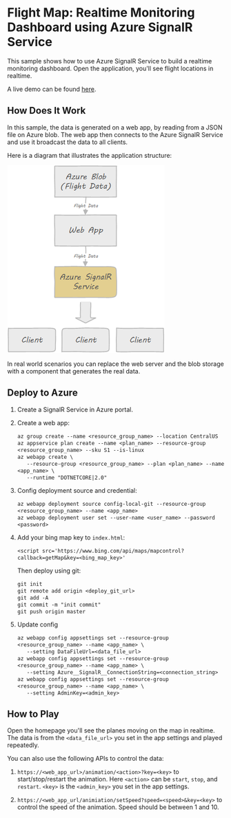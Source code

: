 # Flight Map: Realtime Monitoring Dashboard using Azure SignalR Service

This sample shows how to use Azure SignalR Service to build a realtime monitoring dashboard. Open the application, you'll see flight locations in realtime.

A live demo can be found [here](http://flightmap-demo1.azurewebsites.net/).

## How Does It Work

In this sample, the data is generated on a web app, by reading from a JSON file on Azure blob. The web app then connects to the Azure SignalR Service and use it broadcast the data to all clients.

Here is a diagram that illustrates the application structure:

![flightmap](../../docs/images/flightmap.png)

In real world scenarios you can replace the web server and the blob storage with a component that generates the real data.

## Deploy to Azure

1.  Create a SignalR Service in Azure portal.

2.  Create a web app:
    ```
    az group create --name <resource_group_name> --location CentralUS
    az appservice plan create --name <plan_name> --resource-group <resource_group_name> --sku S1 --is-linux
    az webapp create \
       --resource-group <resource_group_name> --plan <plan_name> --name <app_name> \
       --runtime "DOTNETCORE|2.0"
    ```

3.  Config deployment source and credential:
    ```
    az webapp deployment source config-local-git --resource-group <resource_group_name> --name <app_name>
    az webapp deployment user set --user-name <user_name> --password <password>
    ```

4.  Add your bing map key to `index.html`:

    ```
    <script src='https://www.bing.com/api/maps/mapcontrol?callback=getMap&key=<bing_map_key>'
    ```

    Then deploy using git:
    ```
    git init
    git remote add origin <deploy_git_url>
    git add -A
    git commit -m "init commit"
    git push origin master
    ```

5.  Update config
    ```
    az webapp config appsettings set --resource-group <resource_group_name> --name <app_name> \
       --setting DataFileUrl=<data_file_url>
    az webapp config appsettings set --resource-group <resource_group_name> --name <app_name> \
       --setting Azure__SignalR__ConnectionString=<connection_string>
    az webapp config appsettings set --resource-group <resource_group_name> --name <app_name> \
       --setting AdminKey=<admin_key>
    ```

## How to Play

Open the homepage you'll see the planes moving on the map in realtime. The data is from the `<data_file_url>` you set in the app settings and played repeatedly.

You can also use the following APIs to control the data:

1. `https://<web_app_url>/animation/<action>?key=<key>` to start/stop/restart the animation. Here `<action>` can be `start`, `stop`, and `restart`. `<key>` is the `<admin_key>` you set in the app settings.

2. `https://<web_app_url/animiation/setSpeed?speed=<speed>&key=<key>` to control the speed of the animation. Speed should be between 1 and 10.
